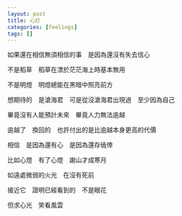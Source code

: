 ```yaml
---
layout: post
title: 心灯
categories: [feelings]
tags: []
---
```


如果還在相信無須相信的事　是因為還沒有失去信心
 
不是稻草　稻草在漂於茫茫海上時基本無用
 
不是明燈　明燈總能在黑暗中照亮前方
 
想期待的　是滄海君　可是從沒滄海君出現過　至少因為自己
 
畢竟沒有人能預計未來　畢竟人力無法逾越
 
逾越了　換回的　也許付出的是比逾越本身更高的代價
 
相信　是因為還有心　是因為還存僥倖
 
比如心燈　有了心燈　謝山才成寒月
 
如遠處微弱的火光　在沒有死前
 
接近它　證明已經看到的　不是眼花
 
但求心光　笑看風雲